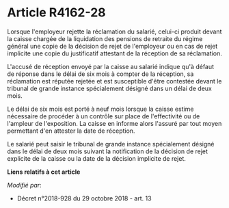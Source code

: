 # Article R4162-28

Lorsque l'employeur rejette la réclamation du salarié, celui-ci produit devant la caisse chargée de la liquidation des
pensions de retraite du régime général une copie de la décision de rejet de l'employeur ou en cas de rejet implicite une
copie du justificatif attestant de la réception de sa réclamation.

L'accusé de réception envoyé par la caisse au salarié indique qu'à défaut de réponse dans le délai de six mois à compter de
la réception, sa réclamation est réputée rejetée et est susceptible d'être contestée devant le tribunal de grande instance
spécialement désigné dans un délai de deux mois.

Le délai de six mois est porté à neuf mois lorsque la caisse estime nécessaire de procéder à un contrôle sur place de
l'effectivité ou de l'ampleur de l'exposition. La caisse en informe alors l'assuré par tout moyen permettant d'en attester la
date de réception.

Le salarié peut saisir le tribunal de grande instance spécialement désigné dans le délai de deux mois suivant la notification
de la décision de rejet explicite de la caisse ou la date de la décision implicite de rejet.

**Liens relatifs à cet article**

_Modifié par_:

  - Décret n°2018-928 du 29 octobre 2018 - art. 13
